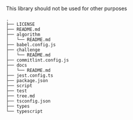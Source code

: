 This library should not be used for other purposes

```
.
├── LICENSE
├── README.md
├── algorithm
│   └── README.md
├── babel.config.js
├── challenge
│   └── README.md
├── commitlint.config.js
├── docs
│   └── README.md
├── jest.config.ts
├── package.json
├── script
├── test
├── tree.md
├── tsconfig.json
├── types
└── typescript

```
